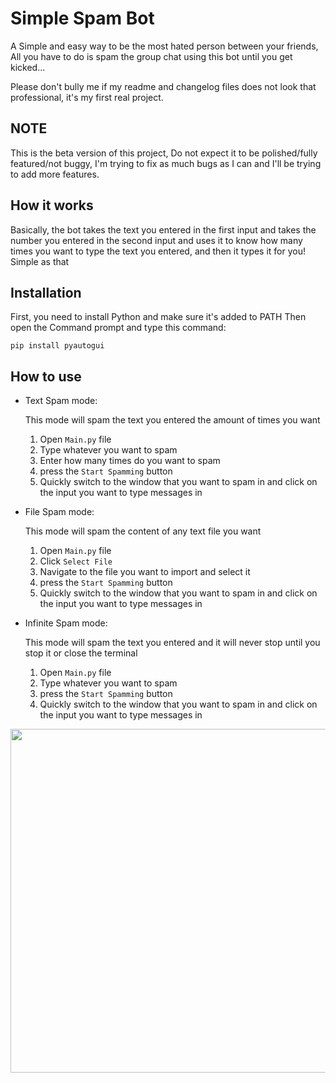 # Simple Spam Bot

A Simple and easy way to be the most hated person between your friends, All you have to do is spam the group chat 
using this bot until you get kicked...

Please don't bully me if my readme and changelog files does not look that professional, it's my first real project.

## NOTE

This is the beta version of this project, Do not expect it to be polished/fully featured/not buggy, I'm trying to fix as much bugs as I can and I'll be trying to add more features.

## How it works

Basically, the bot takes the text you entered in the first input and takes the number you entered in the second input and uses it 
to know how many times you want to type the text you entered, and then it types it for you!
Simple as that

## Installation

First, you need to install Python and make sure it's added to PATH
Then open the Command prompt and type this command:
```batch
pip install pyautogui
```

## How to use

* Text Spam mode:

    This mode will spam the text you entered the amount of times you want

    1. Open `Main.py` file
    2. Type whatever you want to spam
    3. Enter how many times do you want to spam
    4. press the `Start Spamming` button
    5. Quickly switch to the window that you want to spam in and click on the input you want to type messages in 

* File Spam mode:

    This mode will spam the content of any text file you want

    1. Open `Main.py` file
    2. Click `Select File`
    3. Navigate to the file you want to import and select it
    4. press the `Start Spamming` button
    5. Quickly switch to the window that you want to spam in and click on the input you want to type messages in

* Infinite Spam mode:

    This mode will spam the text you entered and it will never stop until you stop it or close the terminal

    1. Open `Main.py` file
    2. Type whatever you want to spam
    3. press the `Start Spamming` button
    4. Quickly switch to the window that you want to spam in and click on the input you want to type messages in 

<img src="https://i.imgur.com/XpOG7B9.gif" width="900" height="550" />

